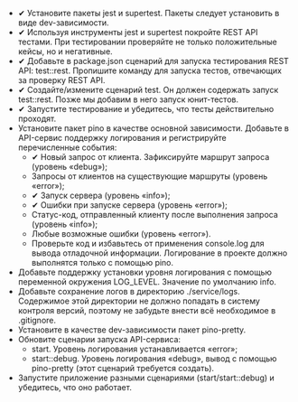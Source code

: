 * ✔ Установите пакеты jest и supertest. Пакеты следует установить в виде dev-зависимости.
* ✔ Используя инструменты jest и supertest покройте REST API тестами. При тестировании проверяйте не только положительные кейсы, но и негативные.
* ✔ Добавьте в package.json сценарий для запуска тестирования REST API: test::rest. Пропишите команду для запуска тестов, отвечающих за проверку REST API.
* ✔ Создайте/измените сценарий test. Он должен содержать запуск test::rest. Позже мы добавим в него запуск юнит-тестов.
* ✔ Запустите тестирование и убедитесь, что тесты действительно проходят.
* Установите пакет pino в качестве основной зависимости. Добавьте в API-сервис поддержку логирования и регистрируйте перечисленные события:
    * ✔ Новый запрос от клиента. Зафиксируйте маршрут запроса (уровень «debug»);
    * Запросы от клиентов на существующие маршруты (уровень «error»);
    * ✔ Запуск сервера (уровень «info»);
    * ✔ Ошибки при запуске сервера (уровень «error»);
    * Статус-код, отправленный клиенту после выполнения запроса (уровень «info»);
    * Любые возможные ошибки (уровень «error»).
    * Проверьте код и избавьтесь от применения console.log для вывода отладочной информации. Логирование в проекте должно выполнятся только с помощью pino.
* Добавьте поддержку установки уровня логирования с помощью переменной окружения LOG_LEVEL. Значение по умолчанию info.
* Добавьте сохранение логов в директорию ./service/logs. Содержимое этой директории не должно попадать в систему контроля версий, поэтому не забудьте внести всё необходимое в .gitignore.
* Установите в качестве dev-зависимости пакет pino-pretty.
* Обновите сценарии запуска API-сервиса:
    * start. Уровень логирования устанавливается «error»;
    * start::debug. Уровень логирования «debug», вывод с помощью pino-pretty (этот сценарий требуется создать).
* Запустите приложение разными сценариями (start/start::debug) и убедитесь, что оно работает.
